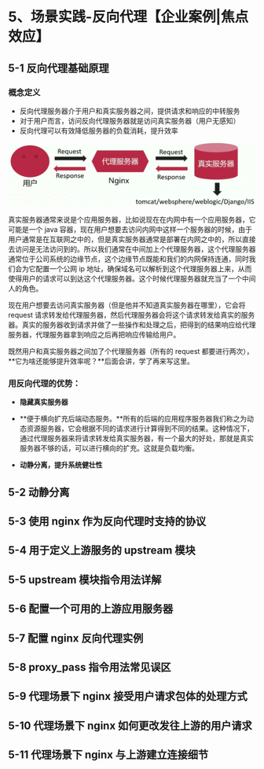 # 5、场景实践-反向代理【企业案例|焦点效应】

## 5-1 反向代理基础原理

### 概念定义

- 反向代理服务器介于用户和真实服务器之间，提供请求和响应的中转服务
- 对于用户而言，访问反向代理服务器就是访问真实服务器（用户无感知）
- 反向代理可以有效降低服务器的负载消耗，提升效率

![](./media/10.png)



真实服务器通常来说是个应用服务器，比如说现在在内网中有一个应用服务器，它可能是一个 java 容器，现在用户想要去访问内网中这样一个服务器的时候，由于用户通常是在互联网之中的，但是真实服务器通常是部署在内网之中的，所以直接去访问是无法访问到的。所以我们通常在中间加上个代理服务器，这个代理服务器通常位于公司系统的边缘节点，这个边缘节点既能和我们的内网保持连通，同时我们会为它配置一个公网 ip 地址，确保域名可以解析到这个代理服务器上来，从而使得用户的请求可以到达这个代理服务器。这个时候代理服务器就充当了一个中间人的角色。

现在用户想要去访问真实服务器（但是他并不知道真实服务器在哪里），它会将 request 请求转发给代理服务器，然后代理服务器会将这个请求转发给真实的服务器。真实的服务器收到请求并做了一些操作和处理之后，把得到的结果响应给代理服务器，代理服务器拿到响应之后再把响应传输给用户。



既然用户和真实服务器之间加了个代理服务器（所有的 request 都要进行两次），**它为啥还能够提升效率呢？**后面会讲，学了再来写这里。

### 用反向代理的优势：

- **隐藏真实服务器**
- **便于横向扩充后端动态服务。**所有的后端的应用程序服务器我们称之为动态资源服务器，它会根据不同的请求进行计算得到不同的结果。这种情况下，通过代理服务器来将请求转发给真实服务器，有一个最大的好处，那就是真实服务器不够的话，可以进行横向的扩充。这就是负载均衡。

- **动静分离，提升系统健壮性**



## 5-2 动静分离



## 5-3 使用 nginx 作为反向代理时支持的协议



## 5-4 用于定义上游服务的 upstream 模块



## 5-5 upstream 模块指令用法详解



## 5-6 配置一个可用的上游应用服务器



## 5-7 配置 nginx 反向代理实例



## 5-8 proxy_pass 指令用法常见误区



## 5-9 代理场景下 nginx 接受用户请求包体的处理方式



## 5-10 代理场景下 nginx 如何更改发往上游的用户请求



## 5-11 代理场景下 nginx 与上游建立连接细节



